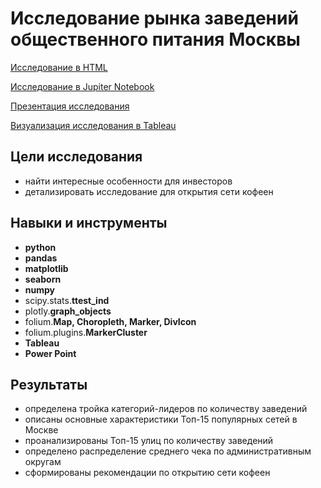 # Исследование рынка заведений общественного питания Москвы

[Исследование в HTML](https://alexslobodskoj.github.io/Portfolio/Food_places_Moscow/food_places_Moscow.html)

[Исследование в Jupiter Notebook](https://github.com/AlexSlobodskoj/Portfolio/blob/main/Food_places_Moscow/food_places_Moscow.ipynb)

[Презентация исследования](https://alexslobodskoj.github.io/Portfolio/Food_places_Moscow/presentation_food_places_Moscow.pdf)

[Визуализация исследования в Tableau](https://public.tableau.com/app/profile/alex.slobodskoj/viz/_17362607446400/sheet0)

## Цели исследования

- найти интересные особенности для инвесторов
- детализировать исследование для открытия сети кофеен

## Навыки и инструменты

- **python**
- **pandas**
- **matplotlib**
- **seaborn**
- **numpy**
- scipy.stats.**ttest_ind**
- plotly.**graph_objects**
- folium.**Map, Choropleth, Marker, DivIcon**
- folium.plugins.**MarkerCluster**
- **Tableau**
- **Power Point**

## Результаты

- определена тройка категорий-лидеров по количеству заведений
- описаны основные характеристики Топ-15 популярных сетей в Москве
- проанализированы Топ-15 улиц по количеству заведений
- определено распределение среднего чека по административным округам
- сформированы рекомендации по открытию сети кофеен 
